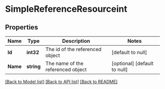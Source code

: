# SimpleReferenceResourceint

## Properties
Name | Type | Description | Notes
------------ | ------------- | ------------- | -------------
**Id** | **int32** | The id of the referenced object | [default to null]
**Name** | **string** | The name of the referenced object | [optional] [default to null]

[[Back to Model list]](../README.md#documentation-for-models) [[Back to API list]](../README.md#documentation-for-api-endpoints) [[Back to README]](../README.md)


